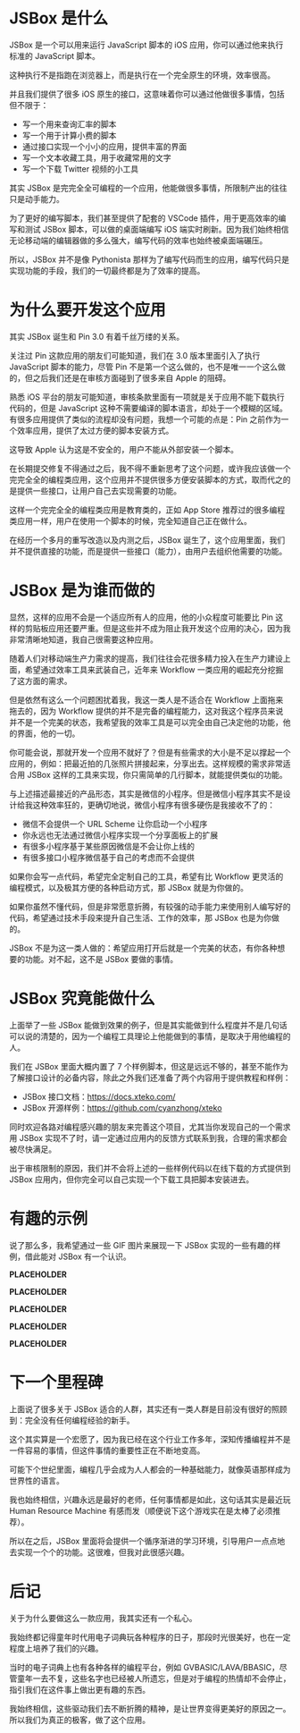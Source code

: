 # JSBox 是什么

JSBox 是一个可以用来运行 JavaScript 脚本的 iOS 应用，你可以通过他来执行标准的 JavaScript 脚本。

这种执行不是指跑在浏览器上，而是执行在一个完全原生的环境，效率很高。

并且我们提供了很多 iOS 原生的接口，这意味着你可以通过他做很多事情，包括但不限于：

- 写一个用来查询汇率的脚本
- 写一个用于计算小费的脚本
- 通过接口实现一个小小的应用，提供丰富的界面
- 写一个文本收藏工具，用于收藏常用的文字
- 写一个下载 Twitter 视频的小工具

其实 JSBox 是完完全全可编程的一个应用，他能做很多事情，所限制产出的往往只是动手能力。

为了更好的编写脚本，我们甚至提供了配套的 VSCode 插件，用于更高效率的编写和测试 JSBox 脚本，可以做的桌面端编写 iOS 端实时刷新。因为我们始终相信无论移动端的编辑器做的多么强大，编写代码的效率也始终被桌面端碾压。

所以，JSBox 并不是像 Pythonista 那样为了编写代码而生的应用，编写代码只是实现功能的手段，我们的一切最终都是为了效率的提高。

# 为什么要开发这个应用

其实 JSBox 诞生和 Pin 3.0 有着千丝万缕的关系。

关注过 Pin 这款应用的朋友们可能知道，我们在 3.0 版本里面引入了执行 JavaScript 脚本的能力，尽管 Pin 不是第一个这么做的，也不是唯一一个这么做的，但之后我们还是在审核方面碰到了很多来自 Apple 的阻碍。

熟悉 iOS 平台的朋友可能知道，审核条款里面有一项就是关于应用不能下载执行代码的，但是 JavaScript 这种不需要编译的脚本语言，却处于一个模糊的区域。有很多应用提供了类似的流程却没有问题，我想一个可能的点是：Pin 之前作为一个效率应用，提供了太过方便的脚本安装方式。

这导致 Apple 认为这是不安全的，用户不能从外部安装一个脚本。

在长期提交修复不得通过之后，我不得不重新思考了这个问题，或许我应该做一个完完全全的编程类应用，这个应用并不提供很多方便安装脚本的方式，取而代之的是提供一些接口，让用户自己去实现需要的功能。

这样一个完完全全的编程类应用是教育类的，正如 App Store 推荐过的很多编程类应用一样，用户在使用一个脚本的时候，完全知道自己正在做什么。

在经历一个多月的重写改造以及内测之后，JSBox 诞生了，这个应用里面，我们并不提供直接的功能，而是提供一些接口（能力），由用户去组织他需要的功能。

# JSBox 是为谁而做的

显然，这样的应用不会是一个适应所有人的应用，他的小众程度可能要比 Pin 这样的剪贴板应用还要严重。但是这些并不成为阻止我开发这个应用的决心，因为我非常清晰地知道，我自己很需要这种应用。

随着人们对移动端生产力需求的提高，我们往往会花很多精力投入在生产力建设上面，希望通过效率工具来武装自己，近年来 Workflow 一类应用的崛起充分挖掘了这方面的需求。

但是依然有这么一个问题困扰着我，我这一类人是不适合在 Workflow 上面拖来拖去的，因为 Workflow 提供的并不是完备的编程能力，这对我这个程序员来说并不是一个完美的状态，我希望我的效率工具是可以完全由自己决定他的功能，他的界面，他的一切。

你可能会说，那就开发一个应用不就好了？但是有些需求的大小是不足以撑起一个应用的，例如：把最近拍的几张照片拼接起来，分享出去。这样规模的需求非常适合用 JSBox 这样的工具来实现，你只需简单的几行脚本，就能提供类似的功能。

与上述描述最接近的产品形态，其实是微信的小程序。但是微信小程序其实不是设计给我这种效率狂的，更确切地说，微信小程序有很多硬伤是我接收不了的：

- 微信不会提供一个 URL Scheme 让你启动一个小程序
- 你永远也无法通过微信小程序实现一个分享面板上的扩展
- 有很多小程序基于某些原因微信是不会让你上线的
- 有很多接口小程序微信基于自己的考虑而不会提供

如果你会写一点代码，希望完全定制自己的工具，希望有比 Workflow 更灵活的编程模式，以及极其方便的各种启动方式，那 JSBox 就是为你做的。

如果你虽然不懂代码，但是非常愿意折腾，有较强的动手能力来使用别人编写好的代码，希望通过技术手段来提升自己生活、工作的效率，那 JSBox 也是为你做的。

JSBox 不是为这一类人做的：希望应用打开后就是一个完美的状态，有你各种想要的功能。对不起，这不是 JSBox 要做的事情。

# JSBox 究竟能做什么

上面举了一些 JSBox 能做到效果的例子，但是其实能做到什么程度并不是几句话可以说的清楚的，因为一个编程工具理论上他能做到的事情，是取决于用他编程的人。

我们在 JSBox 里面大概内置了 7 个样例脚本，但这是远远不够的，甚至不能作为了解接口设计的必备内容，除此之外我们还准备了两个内容用于提供教程和样例：

- JSBox 接口文档：https://docs.xteko.com/
- JSBox 开源样例：https://github.com/cyanzhong/xteko

同时欢迎各路对编程感兴趣的朋友来完善这个项目，尤其当你发现自己的一个需求用 JSBox 实现不了时，请一定通过应用内的反馈方式联系到我，合理的需求都会被尽快满足。

出于审核限制的原因，我们并不会将上述的一些样例代码以在线下载的方式提供到 JSBox 应用内，但你完全可以自己实现一个下载工具把脚本安装进去。

# 有趣的示例

说了那么多，我希望通过一些 GIF 图片来展现一下 JSBox 实现的一些有趣的样例，借此能对 JSBox 有一个认识。

**PLACEHOLDER**

**PLACEHOLDER**

**PLACEHOLDER**

**PLACEHOLDER**

**PLACEHOLDER**

# 下一个里程碑

上面说了很多关于 JSBox 适合的人群，其实还有一类人群是目前没有很好的照顾到：完全没有任何编程经验的新手。

这个其实算是一个宏愿了，因为我已经在这个行业工作多年，深知传播编程并不是一件容易的事情，但这件事情的重要性正在不断地变高。

可能下个世纪里面，编程几乎会成为人人都会的一种基础能力，就像英语那样成为世界性的语言。

我也始终相信，兴趣永远是最好的老师，任何事情都是如此，这句话其实是最近玩 Human Resource Machine 有感而发（顺便说下这个游戏实在是太棒了必须推荐）。

所以在之后，JSBox 里面将会提供一个循序渐进的学习环境，引导用户一点点地去实现一个个的功能。这很难，但我对此很感兴趣。

# 后记

关于为什么要做这么一款应用，我其实还有一个私心。

我始终都记得童年时代用电子词典玩各种程序的日子，那段时光很美好，也在一定程度上培养了我们的兴趣。

当时的电子词典上也有各种各样的编程平台，例如 GVBASIC/LAVA/BBASIC，尽管童年一去不复，这些名字也已经被人所遗忘，但是对于编程的热情却不会停止，指引我们在这件事上做出更有趣的东西。

我始终相信，这些驱动我们去不断折腾的精神，是让世界变得更美好的原因之一。所以我们为真正的极客，做了这个应用。
